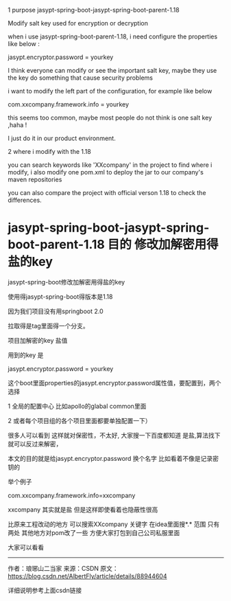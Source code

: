1 purpose
jasypt-spring-boot-jasypt-spring-boot-parent-1.18

Modify salt  key  used for encryption or decryption

when i use jasypt-spring-boot-parent-1.18, i need configure the properties like below :

jasypt.encryptor.password = yourkey

I think  everyone can modify or see the important salt key, maybe they use the key  do something that cause security problems

i want to modify the left part of the configuration, for example like below

com.xxcompany.framework.info = yourkey

this seems too common, maybe most people do not think is one salt key ,haha ! 

I just do it in our product environment.

2  where i modify with the 1.18

you can search keywords like 'XXcompany' in the project to find where i modify, 
i also modify one pom.xml to deploy the jar to our company's  maven repositories

you can also compare the project with official verson 1.18  to check the differences.



# jasypt-spring-boot-jasypt-spring-boot-parent-1.18 目的 修改加解密用得盐的key

jasypt-spring-boot修改加解密用得盐的key

使用得jasypt-spring-boot得版本是1.18

因为我们项目没有用springboot 2.0

拉取得是tag里面得一个分支。



项目加解密的key 盐值

用到的key 是 

jasypt.encryptor.password = yourkey

这个boot里面properties的jasypt.encryptor.password属性值，要配置到，两个选择

1 全局的配置中心 比如apollo的glabal common里面

2 或者每个项目组的各个项目里面都要单独配置一下）

很多人可以看到 这样就对保密性，不太好,
大家搜一下百度都知道 是盐,算法找下就可以反过来解密，


本文的目的就是给jasypt.encryptor.password 换个名字 比如看着不像是记录密钥的

举个例子

com.xxcompany.framework.info=xxcompany

xxcompany 其实就是盐 但是这样即使看着也隐蔽性很高

比原来工程改动的地方 可以搜索XXcompany 关键字 在idea里面搜*.* 范围 只有两处
其他地方对pom改了一些 方便大家打包到自己公司私服里面

大家可以看看


--------------------- 
作者：琅琊山二当家 
来源：CSDN 
原文：https://blog.csdn.net/AlbertFly/article/details/88944604 

详细说明参考上面csdn链接
